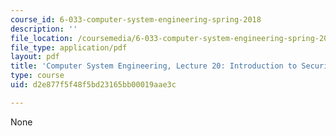 ```yaml
---
course_id: 6-033-computer-system-engineering-spring-2018
description: ''
file_location: /coursemedia/6-033-computer-system-engineering-spring-2018/d2e877f5f48f5bd23165bb00019aae3c_MIT6_033S18lec20.pdf
file_type: application/pdf
layout: pdf
title: 'Computer System Engineering, Lecture 20: Introduction to Security'
type: course
uid: d2e877f5f48f5bd23165bb00019aae3c

---
```

None